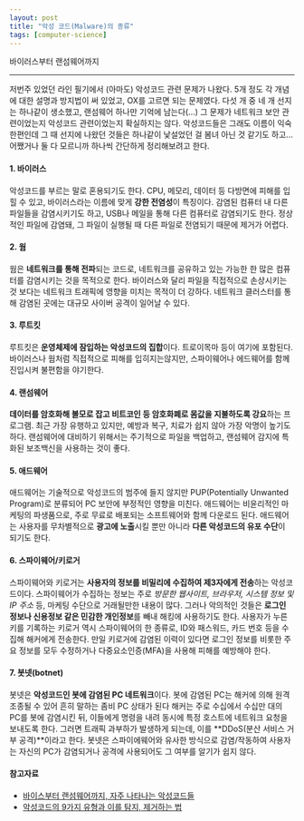 ```yaml
---
layout: post
title: "악성 코드(Malware)의 종류"
tags: [computer-science]
---
```


바이러스부터 랜섬웨어까지

---

저번주 있었던 라인 필기에서 (아마도) 악성코드 관련 문제가 나왔다. 5개 정도 각 개념에 대한 설명과 방지법이 써 있었고, OX를 고르면 되는 문제였다. 다섯 개 중 네 개 선지는 하나같이 생소했고, 랜섬웨어 하나만 기억에 남는다(...) 그 문제가 네트워크 보안 관련이었는지 악성코드 관련이었는지 확실하지는 않다. 악성코드들은 그래도 이름이 익숙한편인데 그 때 선지에 나왔던 것들은 하나같이 낯설었던 걸 봄녀 아닌 것 같기도 하고... 어쨌거나 둘 다 모르니까 하나씩 간단하게 정리해보려고 한다.

#### 1. 바이러스

악성코드를 부르는 말로 혼용되기도 한다. CPU, 메모리, 데이터 등 다방면에 피해를 입힐 수 있고, 바이러스라는 이름에 맞게 **강한 전염성**이 특징이다. 감염된 컴퓨터 내 다른 파일들을 감염시키기도 하고, USB나 메일을 통해 다른 컴퓨터로 감염되기도 한다. 정상적인 파일에 감염돼, 그 파일이 실행될 때 다른 파일로 전염되기 때문에 제거가 어렵다.

#### 2. 웜

웜은 **네트워크를 통해 전파**되는 코드로, 네트워크를 공유하고 있는 가능한 한 많은 컴퓨터를 감염시키는 것을 목적으로 한다. 바이러스와 달리 파일을 직접적으로 손상시키는 것 보다는 네트워크 트래픽에 영향을 미치는 목적이 더 강하다. 네트워크 클러스터를 통해 감염된 곳에는 대규모 사이버 공격이 일어날 수 있다.

#### 3. 루트킷

루트킷은 **운영체제에 잠입하는 악성코드의 집합**이다. 트로이목마 등이 여기에 포함된다. 바이러스나 웜처럼 직접적으로 피해를 입히지는않지만, 스파이웨어나 에드웨어를 함께 진입시켜 불편함을 야기한다.

#### 4. 랜섬웨어

**데이터를 암호화해 볼모로 잡고 비트코인 등 암호화폐로 몸값을 지불하도록 강요**하는 프로그램. 최근 가장 유행하고 있지만, 예방과 복구, 치료가 쉽지 않아 가장 악명이 높기도 하다. 랜섬웨어에 대비하기 위해서는 주기적으로 파일을 백업하고, 랜섬웨어 감지에 특화된 보조백신을 사용하는 것이 좋다.

#### 5. 애드웨어

애드웨어는 기술적으로 악성코드의 범주에 들지 않지만 PUP(Potentially Unwanted Program)로 분류되어 PC 보안에 부정적인 영향을 미친다. 애드웨어는 비윤리적인 마케팅의 파생품으로, 주로 무료로 배포되는 소프트웨어와 함께 다운로드 된다. 애드웨어는 사용자를 무차별적으로 **광고에 노출**시킬 뿐만 아니라 **다른 악성코드의 유포 수단**이 되기도 한다.

#### 6. 스파이웨어/키로거

스파이웨어와 키로거는 **사용자의 정보를 비밀리에 수집하여 제3자에게 전송**하는 악성코드이다. 스파이웨어가 수집하는 정보는 주로 _방문한 웹사이트, 브라우저, 시스템 정보 및 IP 주소_ 등, 마케팅 수단으로 거래될만한 내용이 많다. 그러나 악의적인 것들은 **로그인 정보나 신용정보 같은 민감한 개인정보**를 빼내 해킹에 사용하기도 한다. 사용자가 누른 키를 기록하는 키로거 역시 스파이웨어의 한 종류로, ID와 패스워드, 카드 번호 등을 수집해 해커에게 전송한다. 만일 키로거에 감염된 이력이 있다면 로그인 정보를 비롯한 주요 정보를 모두 수정하거나 다중요소인증(MFA)을 사용해 피해를 예방해야 한다.

#### 7. 봇넷(botnet)

봇넷은 **악성코드인 봇에 감염된 PC 네트워크**이다. 봇에 감염된 PC는 해커에 의해 원격 조종될 수 있어 흔히 말하는 좀비 PC 상태가 된다 해커는 주로 수십에서 수십만 대의 PC를 봇에 감염시킨 뒤, 이들에게 명령을 내려 동시에 특정 호스트에 네트워크 요청을 보내도록 한다. 그러면 트래픽 과부하가 발생하게 되는데, 이를 **DDoS(분산 서비스 거부 공격)**이라고 한다. 봇넷은 스파이에웨어와 유사한 방식으로 감염/작동하여 사용자는 자신의 PC가 감염되거나 공격에 사용되어도 그 여부를 알기가 쉽지 않다.

#### 참고자료

- [바이스부터 랜섬웨어까지, 자주 나타나는 악성코드들](https://library.gabia.com/contents/infrahosting/4961)
- [악성코드의 9가지 유형과 이를 탐지, 제거하는 법](http://www.itworld.co.kr/news/122487)
